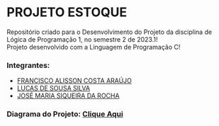 # PROJETO ESTOQUE
Repositório criado para o Desenvolvimento do Projeto da disciplina de Lógica de Programação 1, no semestre 2 de 2023.1!  
Projeto desenvolvido com a Linguagem de Programação C!

### Integrantes:
- [FRANCISCO ALISSON COSTA ARAÚJO](https://github.com/alissoncstx)
- [LUCAS DE SOUSA SILVA](https://github.com/Luca-Sousa)
- [JOSÉ MARIA SIQUEIRA DA ROCHA](https://github.com/joserochadev)

### Diagrama do Projeto: [Clique Aqui](https://github.com/Luca-Sousa/PROJETO-ESTOQUE/blob/master/diagrama.pdf)
